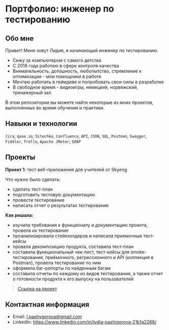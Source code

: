 # Портфолио: инженер по тестированию

## Обо мне

Привет! Меня зовут Лидия, я начинающий инженер по тестированию. 
  - Сижу за компьютером с самого детства
  - С 2018 года работаю в сфере контроля качества</li>
  - Внимательность, дотошность, любопытство, стремление к оптимизации - мои помощники в работе
  - Мечтаю работать в геймдеве и попробовать свои силы в разработке
  - В свободное время - видеоигры, немецкий, норвежский, тренажерный зал

В этом репозитории вы можете найти некоторые из моих проектов, выполненных во время обучения и практики.
<br>
## Навыки и технологии
``Jira``, ``qase.io``, ``Sitechko``, ``Confluence``, ``API``, ``JSON``, ``SQL``, ``Postman``, ``Swagger``, ``Fiddler``, ``Trello``, ``Apache JMeter``, ``SOAP``

## Проекты
**Проект 1**: тест веб-приложения для учителей от Skyeng

<p>Что нужно было сделать:</p>
<ul>
<li>сделать тест-план</li>
<li>подготовить тестовую документацию</li>
<li>провести тестирование</li>
<li>написать отчет о результатах тестирования</li>
</ul>

**Как решала:**
<br>
* изучила требования к функционалу и документацию проекта, провела их тестирование
* проанализировала стейкхолдеров и написала приемочные тест-кейсы
* провела декомпозицию продукта, составила тест-план
* составила функциональный чек-лист, тест-кейсы для smoke-тестирования, приёмочного, регрессионного и API (коллекция в Postman), провела тестирование по ним
* оформила баг-репорты по найденным багам
* составила отчеты по каждому из видов тестирования, а также отчет о готовности продукта к его выпуску на пользователей

> [Ссылка на проект](https://prof-qa-40.atlassian.net/wiki/spaces/~63cd63fded33fd0707b7f79c/pages/65597)

## Контактная информация

* Email: l.pashygorova@gmail.com
* LinkedIn: https://www.linkedin.com/in/lydia-pashigorova-21b1a2268/
